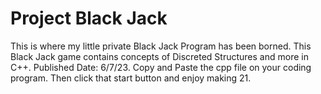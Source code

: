# Project Black Jack
This is where my little private Black Jack Program has been borned.
This Black Jack game contains concepts of Discreted Structures and more in C++.
Published Date: 6/7/23.
Copy and Paste the cpp file on your coding program. Then click that start button and enjoy making 21.
